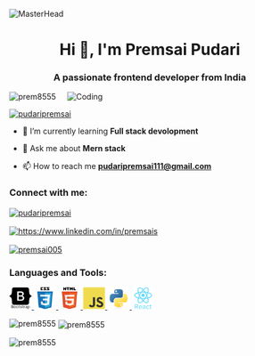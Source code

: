 ![MasterHead](https://1.bp.blogspot.com/-7A4WynwLsMw/XbBpCXG8fHI/AAAAAAAAMt4/uOa1bpLskYgrwGbllhSu2SDj_Mig8SXJQCLcBGAsYHQ/s1600/2000_600px.gif)

<h1 align="center">Hi 👋, I'm Premsai Pudari</h1>

<h3 align="center">A passionate frontend developer from India</h3>

<img align="right" alt="Coding" width="400" src="https://cdn.dribbble.com/users/1162077/screenshots/3848914/programmer.gif">

<p align="left"> <img src="https://komarev.com/ghpvc/?username=prem8555&label=Profile%20views&color=0e75b6&style=flat" alt="prem8555" /> </p>

<p align="left"> <a href="https://twitter.com/pudaripremsai" target="blank"><img src="https://img.shields.io/twitter/follow/pudaripremsai?logo=twitter&style=for-the-badge" alt="pudaripremsai" /></a> </p>

- 🌱 I’m currently learning **Full stack devolopment**

- 💬 Ask me about **Mern stack**

- 📫 How to reach me **pudaripremsai111@gmail.com**

<h3 align="left">Connect with me:</h3>

<p align="left">

<a href="https://twitter.com/pudaripremsai" target="blank"><img align="center" src="https://raw.githubusercontent.com/rahuldkjain/github-profile-readme-generator/master/src/images/icons/Social/twitter.svg" alt="pudaripremsai" height="30" width="40" /></a>

<a href="https://linkedin.com/in/https://www.linkedin.com/in/premsais" target="blank"><img align="center" src="https://raw.githubusercontent.com/rahuldkjain/github-profile-readme-generator/master/src/images/icons/Social/linked-in-alt.svg" alt="https://www.linkedin.com/in/premsais" height="30" width="40" /></a>

<a href="https://instagram.com/premsai005" target="blank"><img align="center" src="https://raw.githubusercontent.com/rahuldkjain/github-profile-readme-generator/master/src/images/icons/Social/instagram.svg" alt="premsai005" height="30" width="40" /></a>

</p>

<h3 align="left">Languages and Tools:</h3>

<p align="left"> <a href="https://getbootstrap.com" target="_blank" rel="noreferrer"> <img src="https://raw.githubusercontent.com/devicons/devicon/master/icons/bootstrap/bootstrap-plain-wordmark.svg" alt="bootstrap" width="40" height="40"/> </a> <a href="https://www.w3schools.com/css/" target="_blank" rel="noreferrer"> <img src="https://raw.githubusercontent.com/devicons/devicon/master/icons/css3/css3-original-wordmark.svg" alt="css3" width="40" height="40"/> </a> <a href="https://www.w3.org/html/" target="_blank" rel="noreferrer"> <img src="https://raw.githubusercontent.com/devicons/devicon/master/icons/html5/html5-original-wordmark.svg" alt="html5" width="40" height="40"/> </a> <a href="https://developer.mozilla.org/en-US/docs/Web/JavaScript" target="_blank" rel="noreferrer"> <img src="https://raw.githubusercontent.com/devicons/devicon/master/icons/javascript/javascript-original.svg" alt="javascript" width="40" height="40"/> </a> <a href="https://www.python.org" target="_blank" rel="noreferrer"> <img src="https://raw.githubusercontent.com/devicons/devicon/master/icons/python/python-original.svg" alt="python" width="40" height="40"/> </a> <a href="https://reactjs.org/" target="_blank" rel="noreferrer"> <img src="https://raw.githubusercontent.com/devicons/devicon/master/icons/react/react-original-wordmark.svg" alt="react" width="40" height="40"/> </a> </p>

<p><img align="left" src="https://github-readme-stats.vercel.app/api/top-langs?username=prem8555&show_icons=true&locale=en&layout=compact" alt="prem8555" /></p>

<p>&nbsp;<img align="center" src="https://github-readme-stats.vercel.app/api?username=prem8555&show_icons=true&locale=en" alt="prem8555" /></p>

<p><img align="center" src="https://github-readme-streak-stats.herokuapp.com/?user=prem8555&" alt="prem8555" /></p>

















